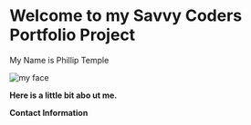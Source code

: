 # Welcome to my Savvy Coders Portfolio Project

My Name is Phillip Temple


![my face](https://kids.nationalgeographic.com/content/dam/kids/photos/animals/Mammals/H-P/photoark-lion.ngsversion.1466004832449.png)

**Here is a little bit abo
ut me.**

**Contact Information**




